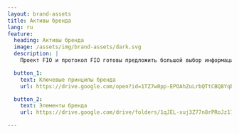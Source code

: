 ```yaml
---
layout: brand-assets
title: Активы бренда
lang: ru
feature:
  heading: Активы бренда
  image: /assets/img/brand-assets/dark.svg
  description: |
    Проект FIO и протокол FIO готовы предложить большой выбор информационных материалов для средств массовой информации и представителей сообщества. Вы можете использовать любые из представленных элементов в некоммерческих или образовательных целях без дополнительного согласия. Мы предлагаем наш логотип как в SVG, так и PNG, а также вертикальный и горизонтальный формат и все элементы на белом и черном фоне.

  button_1:
    text: Ключевые принципы бренда
    url: https://drive.google.com/open?id=1TZ7w0pp-EPOAhZuLrbQTtCBQ8YqbP2wo

  button_2:
    text: Элементы бренда 
    url: https://drive.google.com/drive/folders/1qJEL-xuj3Z77n8rPRoJz17tbHE7Hw80j

---
```

